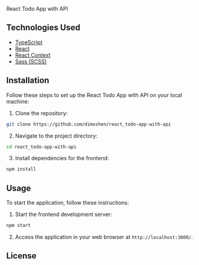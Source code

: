 React Todo App with API

## Technologies Used

- [TypeScript](https://www.typescriptlang.org/)
- [React](https://reactjs.org/)
- [React Context](https://reactjs.org/docs/context.html)
- [Sass (SCSS)](https://sass-lang.com/)

## Installation

Follow these steps to set up the React Todo App with API on your local machine:

1. Clone the repository:

```bash
git clone https://github.com/dimoshen/react_todo-app-with-api
```

2. Navigate to the project directory:

```bash
cd react_todo-app-with-api
```

3. Install dependencies for the frontend:

```bash
npm install
```

## Usage

To start the application, follow these instructions:

1. Start the frontend development server:

```bash
npm start
```

2. Access the application in your web browser at `http://localhost:3000/`.

## License
